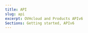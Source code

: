 ```yaml
---
title: API
slug: api
excerpt: OVHcloud and Products APIv6
Sections: Getting started, APIv6
---
```

